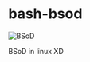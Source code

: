 # bash-bsod
![BSoD](https://sun9-34.userapi.com/impg/oeFn8hP8KOuiUyY-SspEnah5eE2-i_rykv1t5w/PJJcJsdyzpc.jpg?size=657x288&quality=96&sign=2caa54bc3dbe06920d3884454b6df50f&type=album)

BSoD in linux XD
